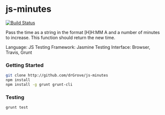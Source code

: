 js-minutes
==========
[![Build Status](https://travis-ci.org/drGrove/js-minutes.svg?branch=master)](https://travis-ci.org/drGrove/js-minutes)

Pass the time as a string in the format [H]H:MM A and a number of minutes to increase. 
This function should return the new time.

Language: JS
Testing Framework: Jasmine
Testing Interface: Browser, Travis, Grunt

### Getting Started
```bash
git clone http://github.com/drGrove/js-minutes
npm install
npm install -g grunt grunt-cli
```

### Testing
```bash
grunt test
```
